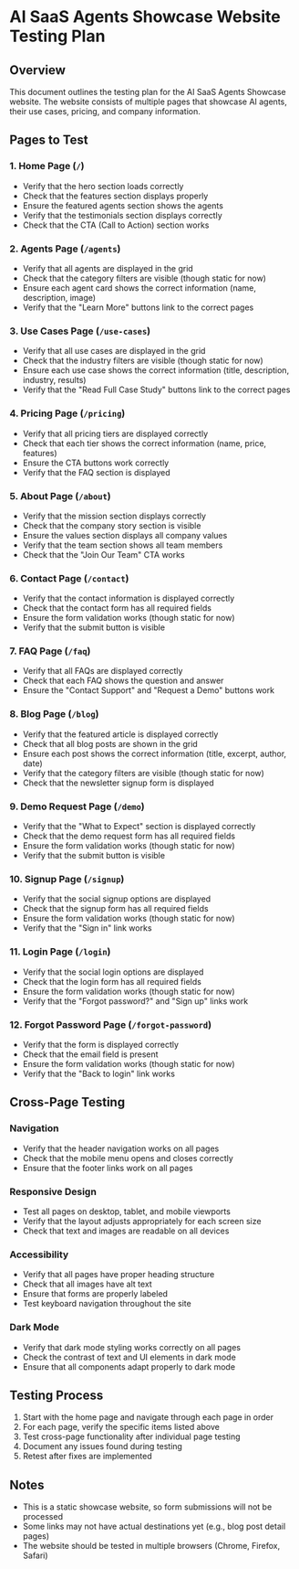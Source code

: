 # AI SaaS Agents Showcase Website Testing Plan

## Overview
This document outlines the testing plan for the AI SaaS Agents Showcase website. The website consists of multiple pages that showcase AI agents, their use cases, pricing, and company information.

## Pages to Test

### 1. Home Page (`/`)
- Verify that the hero section loads correctly
- Check that the features section displays properly
- Ensure the featured agents section shows the agents
- Verify that the testimonials section displays correctly
- Check that the CTA (Call to Action) section works

### 2. Agents Page (`/agents`)
- Verify that all agents are displayed in the grid
- Check that the category filters are visible (though static for now)
- Ensure each agent card shows the correct information (name, description, image)
- Verify that the "Learn More" buttons link to the correct pages

### 3. Use Cases Page (`/use-cases`)
- Verify that all use cases are displayed in the grid
- Check that the industry filters are visible (though static for now)
- Ensure each use case shows the correct information (title, description, industry, results)
- Verify that the "Read Full Case Study" buttons link to the correct pages

### 4. Pricing Page (`/pricing`)
- Verify that all pricing tiers are displayed correctly
- Check that each tier shows the correct information (name, price, features)
- Ensure the CTA buttons work correctly
- Verify that the FAQ section is displayed

### 5. About Page (`/about`)
- Verify that the mission section displays correctly
- Check that the company story section is visible
- Ensure the values section displays all company values
- Verify that the team section shows all team members
- Check that the "Join Our Team" CTA works

### 6. Contact Page (`/contact`)
- Verify that the contact information is displayed correctly
- Check that the contact form has all required fields
- Ensure the form validation works (though static for now)
- Verify that the submit button is visible

### 7. FAQ Page (`/faq`)
- Verify that all FAQs are displayed correctly
- Check that each FAQ shows the question and answer
- Ensure the "Contact Support" and "Request a Demo" buttons work

### 8. Blog Page (`/blog`)
- Verify that the featured article is displayed correctly
- Check that all blog posts are shown in the grid
- Ensure each post shows the correct information (title, excerpt, author, date)
- Verify that the category filters are visible (though static for now)
- Check that the newsletter signup form is displayed

### 9. Demo Request Page (`/demo`)
- Verify that the "What to Expect" section is displayed correctly
- Check that the demo request form has all required fields
- Ensure the form validation works (though static for now)
- Verify that the submit button is visible

### 10. Signup Page (`/signup`)
- Verify that the social signup options are displayed
- Check that the signup form has all required fields
- Ensure the form validation works (though static for now)
- Verify that the "Sign in" link works

### 11. Login Page (`/login`)
- Verify that the social login options are displayed
- Check that the login form has all required fields
- Ensure the form validation works (though static for now)
- Verify that the "Forgot password?" and "Sign up" links work

### 12. Forgot Password Page (`/forgot-password`)
- Verify that the form is displayed correctly
- Check that the email field is present
- Ensure the form validation works (though static for now)
- Verify that the "Back to login" link works

## Cross-Page Testing

### Navigation
- Verify that the header navigation works on all pages
- Check that the mobile menu opens and closes correctly
- Ensure that the footer links work on all pages

### Responsive Design
- Test all pages on desktop, tablet, and mobile viewports
- Verify that the layout adjusts appropriately for each screen size
- Check that text and images are readable on all devices

### Accessibility
- Verify that all pages have proper heading structure
- Check that all images have alt text
- Ensure that forms are properly labeled
- Test keyboard navigation throughout the site

### Dark Mode
- Verify that dark mode styling works correctly on all pages
- Check the contrast of text and UI elements in dark mode
- Ensure that all components adapt properly to dark mode

## Testing Process
1. Start with the home page and navigate through each page in order
2. For each page, verify the specific items listed above
3. Test cross-page functionality after individual page testing
4. Document any issues found during testing
5. Retest after fixes are implemented

## Notes
- This is a static showcase website, so form submissions will not be processed
- Some links may not have actual destinations yet (e.g., blog post detail pages)
- The website should be tested in multiple browsers (Chrome, Firefox, Safari) 